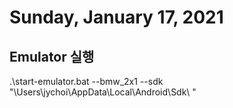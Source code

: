 # Sunday, January 17, 2021

## Emulator 실행
 .\start-emulator.bat --bmw_2x1 --sdk "\Users\jychoi\AppData\Local\Android\Sdk\ "